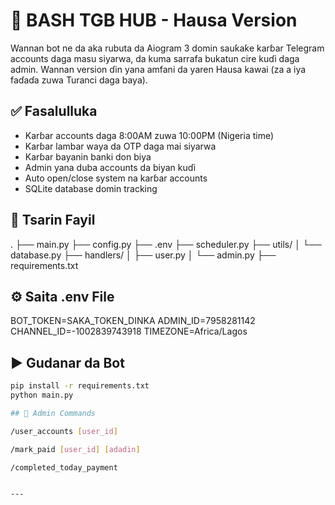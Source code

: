 # 🤖 BASH TGB HUB - Hausa Version

Wannan bot ne da aka rubuta da Aiogram 3 domin sauƙaƙe karɓar Telegram accounts daga masu siyarwa, da kuma sarrafa bukatun cire kuɗi daga admin. Wannan version ɗin yana amfani da yaren Hausa kawai (za a iya faɗaɗa zuwa Turanci daga baya).

## ✅ Fasalulluka
- Karɓar accounts daga 8:00AM zuwa 10:00PM (Nigeria time)
- Karɓar lambar waya da OTP daga mai siyarwa
- Karɓar bayanin banki don biya
- Admin yana duba accounts da biyan kuɗi
- Auto open/close system na karɓar accounts
- SQLite database domin tracking

## 📁 Tsarin Fayil

. ├── main.py ├── config.py ├── .env ├── scheduler.py ├── utils/ │   └── database.py ├── handlers/ │   ├── user.py │   └── admin.py ├── requirements.txt

## ⚙️ Saita .env File

BOT_TOKEN=SAKA_TOKEN_DINKA ADMIN_ID=7958281142 CHANNEL_ID=-1002839743918 TIMEZONE=Africa/Lagos

## ▶️ Gudanar da Bot
```bash
pip install -r requirements.txt
python main.py

## 🧾 Admin Commands

/user_accounts [user_id]

/mark_paid [user_id] [adadin]

/completed_today_payment


---
